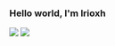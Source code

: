 ### Hello world, I'm lrioxh

<picture>
<!--   <source
    srcset="https://github-readme-stats.vercel.app/api?username=lrioxh&show_icons=true&theme=dark"
    media="(prefers-color-scheme: dark)"
  /> -->
<!--   <source
    srcset="https://github-readme-stats.vercel.app/api?username=lrioxh&show_icons=true"
    media="(prefers-color-scheme: light), (prefers-color-scheme: no-preference)"
  /> -->
  <img src="https://github-readme-stats.vercel.app/api?username=lrioxh&show_icons=true&hide_rank=true&line_height=20" />
</picture>


<picture>
  <source
    srcset="https://github-readme-stats.vercel.app/api/top-langs/?username=lrioxh&layout=compact"
    media="(prefers-color-scheme: dark)"
  />
  <img src="https://github-readme-stats.vercel.app/api/top-langs/?username=lrioxh&layout=compact&size_weight=1&count_weight=2" />
</picture>
